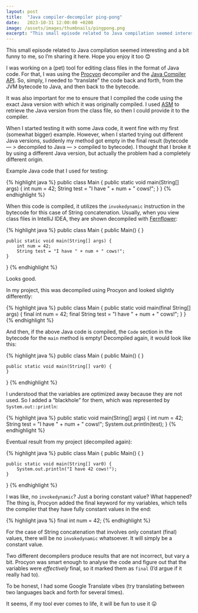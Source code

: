 ```yaml
---
layout: post
title:  "Java compiler-decompiler ping-pong"
date:   2023-10-31 12:00:00 +0200
image: /assets/images/thumbnails/pingpong.png
excerpt: "This small episode related to Java compilation seemed interesting and a bit funny to me, so I’m sharing it here..."
---
```

This small episode related to Java compilation seemed interesting and a bit funny to me, so I’m sharing it here. 
Hope you enjoy it too 😊

I was working on a (pet) tool for editing class files in the format of Java code. 
For that, I was using the [Procyon][procyon] decompiler and the [Java Compiler API][java-compiler-api]. 
So, simply, I needed to “translate” the code back and forth, from the JVM bytecode to Java, 
and then back to the bytecode.

It was also important for me to ensure that I compiled the code using the exact Java version with which 
it was originally compiled. I used [ASM][asm] to retrieve the Java version from the class file, so then 
I could provide it to the compiler.

When I started testing it with some Java code, it went fine with my first (somewhat bigger) example. 
However, when I started trying out different Java versions, suddenly my method got empty in the final 
result (bytecode — > decompiled to Java — > compiled to bytecode). I thought that I broke it by using 
a different Java version, but actually the problem had a completely different origin.

Example Java code that I used for testing:

{% highlight java %}
public class Main {
    public static void main(String[] args) {
        int num = 42;
        String test = "I have " + num + " cows!";
    }
}
{% endhighlight %}

When this code is compiled, it utilizes the `invokedynamic` instruction in the bytecode for 
this case of String concatenation. Usually, when you view class files in IntelliJ IDEA, 
they are shown decompiled with [Fernflower][fernflower]:

{% highlight java %}
public class Main {
    public Main() {
    }

    public static void main(String[] args) {
        int num = 42;
        String test = "I have " + num + " cows!";
    }
}
{% endhighlight %}

Looks good.

In my project, this was decompiled using Procyon and looked slightly differently:

{% highlight java %}
public class Main
{
    public static void main(final String[] args) {
        final int num = 42;
        final String test = "I have " + num + " cows!";
    }
}
{% endhighlight %}

And then, if the above Java code is compiled, the `Code` section in the bytecode for the `main` method is empty! 
Decompiled again, it would look like this:

{% highlight java %}
public class Main {
    public Main() {
    }

    public static void main(String[] var0) {
    }
}
{% endhighlight %}

I understood that the variables are optimized away because they are not used. 
So I added a “blackhole” for them, which was represented by `System.out::println`:

{% highlight java %}
public static void main(String[] args) {
    int num = 42;
    String test = "I have " + num + " cows!";
    System.out.println(test);
}
{% endhighlight %}

Eventual result from my project (decompiled again):

{% highlight java %}
public class Main {
    public Main() {
    }

    public static void main(String[] var0) {
        System.out.println("I have 42 cows!");
    }
}
{% endhighlight %}

I was like, no `invokedynamic`? Just a boring constant value? What happened? 
The thing is, Procyon added the final keyword for my variables, which tells the compiler 
that they have fully constant values in the end:

{% highlight java %}
final int num = 42;
{% endhighlight %}

For the case of String concatenation that involves only constant (final) values, 
there will be no `invokedynamic` whatsoever. It will simply be a constant value.

Two different decompilers produce results that are not incorrect, but vary a bit. 
Procyon was smart enough to analyse the code and figure out that the variables were _effectively_ final, 
so it marked them as `final` (I’d argue if it really had to).

To be honest, I had some Google Translate vibes (try translating between two languages back and forth for several times).

It seems, if my tool ever comes to life, it will be fun to use it 😛

[procyon]: https://github.com/mstrobel/procyon
[java-compiler-api]: https://docs.oracle.com/javase/8/docs/api/javax/tools/JavaCompiler.html
[asm]: https://asm.ow2.io/documentation.html
[fernflower]: https://github.com/fesh0r/fernflower